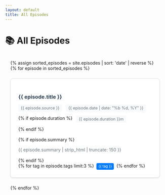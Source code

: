 ```yaml
---
layout: default
title: All Episodes
---
```


# 📚 All Episodes

<div class="episodes-grid">
{% assign sorted_episodes = site.episodes | sort: 'date' | reverse %}
{% for episode in sorted_episodes %}
  <div class="episode-card">
    <h3><a href="{{ episode.url | relative_url }}">{{ episode.title }}</a></h3>
    <div class="episode-meta">
      <span class="source">{{ episode.source }}</span>
      <span class="date">{{ episode.date | date: "%b %d, %Y" }}</span>
      {% if episode.duration %}
        <span class="duration">{{ episode.duration }}m</span>
      {% endif %}
    </div>
    {% if episode.summary %}
      <p class="episode-excerpt">{{ episode.summary | strip_html | truncate: 150 }}</p>
    {% endif %}
    <div class="episode-tags">
      {% for tag in episode.tags limit:3 %}
        <span class="tag">{{ tag }}</span>
      {% endfor %}
    </div>
  </div>
{% endfor %}
</div>

<style>
.episodes-grid {
  display: grid;
  grid-template-columns: repeat(auto-fill, minmax(300px, 1fr));
  gap: 1.5rem;
  padding: 1rem;
}

.episode-card {
  background: white;
  border: 1px solid #dee2e6;
  border-radius: 0.5rem;
  padding: 1.5rem;
  box-shadow: 0 2px 4px rgba(0,0,0,0.1);
  transition: box-shadow 0.2s;
}

.episode-card:hover {
  box-shadow: 0 4px 8px rgba(0,0,0,0.15);
}

.episode-card h3 {
  margin-bottom: 0.75rem;
  line-height: 1.3;
}

.episode-card h3 a {
  color: #2c3e50;
  text-decoration: none;
}

.episode-card h3 a:hover {
  color: #007bff;
}

.episode-meta {
  display: flex;
  gap: 0.75rem;
  margin-bottom: 1rem;
  flex-wrap: wrap;
}

.episode-meta span {
  background: #f8f9fa;
  padding: 0.25rem 0.5rem;
  border-radius: 0.25rem;
  font-size: 0.8rem;
  color: #6c757d;
}

.episode-excerpt {
  color: #6c757d;
  margin-bottom: 1rem;
  line-height: 1.4;
}

.episode-tags {
  display: flex;
  gap: 0.5rem;
  flex-wrap: wrap;
}

.tag {
  background: #007bff;
  color: white;
  padding: 0.2rem 0.4rem;
  border-radius: 0.25rem;
  font-size: 0.7rem;
}

@media (max-width: 768px) {
  .episodes-grid {
    grid-template-columns: 1fr;
    gap: 1rem;
    padding: 0.5rem;
  }

  .episode-card {
    padding: 1rem;
  }
}
</style>